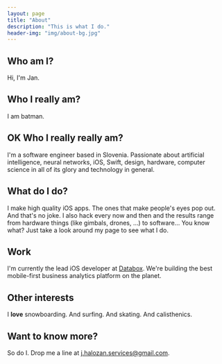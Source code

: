 ```yaml
---
layout: page
title: "About"
description: "This is what I do."
header-img: "img/about-bg.jpg"
---
```


## Who am I?

Hi, I'm Jan.

## Who I really am?

I am batman.

## OK Who I really really am?

I'm a software engineer based in Slovenia. Passionate about artificial intelligence, neural networks, iOS, Swift, design, hardware, computer science in all of its glory and technology in general.

## What do I do?

I make high quality iOS apps. The ones that make people's eyes pop out. And that's no joke. I also hack every now and then and the results range from hardware things (like gimbals, drones, ...) to software... You know what? Just take a look around my page to see what I do.

## Work

I'm currently the lead iOS developer at [Databox](https://databox.com). We're building the best mobile-first business analytics platform on the planet.


## Other interests

I **love** snowboarding. And surfing. And skating. And calisthenics.

## Want to know more?

So do I. Drop me a line at [j.halozan.services@gmail.com](mailto:j.halozan.services@gmail.com).

